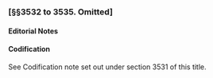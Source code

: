 ### [§§3532 to 3535. Omitted] ###

#### **Editorial Notes** ####

#### Codification ####

See Codification note set out under section 3531 of this title.